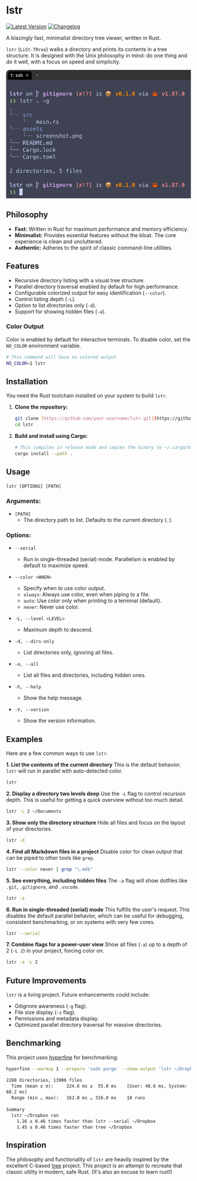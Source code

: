 # lstr

[![Latest Version](https://img.shields.io/crates/v/lstr.svg)](https://crates.io/crates/lstr)
[![Changelog](https://img.shields.io/badge/changelog-v0.1.0-blue)](CHANGELOG.md)


A blazingly fast, minimalist directory tree viewer, written in Rust.

`lstr` (`LiSt-TRree`) walks a directory and prints its contents in a tree structure. It is designed with the Unix philosophy in mind: do one thing and do it well, with a focus on speed and simplicity.

![**Fig.** Screenshot of output from **lstr**.](assets/screenshot.png) 

## Philosophy

-   **Fast:** Written in Rust for maximum performance and memory efficiency.
-   **Minimalist:** Provides essential features without the bloat. The core experience is clean and uncluttered.
-   **Authentic:** Adheres to the spirit of classic command-line utilities.

## Features

-   Recursive directory listing with a visual tree structure.
-   Parallel directory traversal enabled by default for high performance.
-   Configurable colorized output for easy identification (`--color`).
-   Control listing depth (`-L`).
-   Option to list directories only (`-d`).
-   Support for showing hidden files (`-a`).

### Color Output

Color is enabled by default for interactive terminals. To disable color, set the `NO_COLOR` environment variable.

```bash
# This command will have no colored output
NO_COLOR=1 lstr
```

## Installation

You need the Rust toolchain installed on your system to build `lstr`.

1.  **Clone the repository:**
    ```bash
    git clone [https://github.com/your-username/lstr.git](https://github.com/your-username/lstr.git)
    cd lstr
    ```

2.  **Build and install using Cargo:**
    ```bash
    # This compiles in release mode and copies the binary to ~/.cargo/bin
    cargo install --path .
    ```

## Usage

```
lstr [OPTIONS] [PATH]
```

### **Arguments:**

-   `[PATH]`
    -   The directory path to list. Defaults to the current directory (`.`).

### **Options:**

-   `--serial`
    -   Run in single-threaded (serial) mode. Parallelism is enabled by default to maximize speed.

-   `--color <WHEN>`
    -   Specify when to use color output.
    -   `always`: Always use color, even when piping to a file.
    -   `auto`: Use color only when printing to a terminal (default).
    -   `never`: Never use color.

-   `-L, --level <LEVEL>`
    -   Maximum depth to descend.

-   `-d, --dirs-only`
    -   List directories only, ignoring all files.

-   `-a, --all`
    -   List all files and directories, including hidden ones.

-   `-h, --help`
    -   Show the help message.

-   `-V, --version`
    -   Show the version information.

## Examples

Here are a few common ways to use `lstr`.

**1. List the contents of the current directory**
This is the default behavior. `lstr` will run in parallel with auto-detected color.

```bash
lstr
```

**2. Display a directory two levels deep**
Use the `-L` flag to control recursion depth. This is useful for getting a quick overview without too much detail.

```bash
lstr -L 2 ~/Documents
```

**3. Show only the directory structure**
Hide all files and focus on the layout of your directories.

```bash
lstr -d
```

**4. Find all Markdown files in a project**
Disable color for clean output that can be piped to other tools like `grep`.

```bash
lstr --color never | grep "\.md$"
```

**5. See everything, including hidden files**
The `-a` flag will show dotfiles like `.git`, `.gitignore`, and `.vscode`.

```bash
lstr -a
```

**6. Run in single-threaded (serial) mode**
This fulfills the user's request. This disables the default parallel behavior, which can be useful for debugging, consistent benchmarking, or on systems with very few cores.

```bash
lstr --serial
```

**7. Combine flags for a power-user view**
Show all files (`-a`) up to a depth of 2 (`-L 2`) in your project, forcing color on.

```bash
lstr -a -L 2
```

## Future Improvements

`lstr` is a living project. Future enhancements could include:
-   Gitignore awareness (`-g` flag).
-   File size display (`-s` flag).
-   Permissions and metadata display.
-   Optimized parallel directory traversal for massive directories.

## Benchmarking

This project uses [hyperfine](https://github.com/sharkdp/hyperfine) for benchmarking:
```bash
hyperfine --warmup 1 --prepare 'sudo purge' --show-output 'lstr ~/Dropbox' 'lstr --serial ~/Dropbox' 'tree ~/Dropbox'
```
```
2288 directories, 13906 files
  Time (mean ± σ):     224.6 ms ±  55.0 ms    [User: 48.6 ms, System: 88.2 ms]
  Range (min … max):   162.8 ms … 316.0 ms    10 runs

Summary
  lstr ~/Dropbox ran
    1.26 ± 0.46 times faster than lstr --serial ~/Dropbox
    1.45 ± 0.46 times faster than tree ~/Dropbox
```

## Inspiration

The philosophy and functionality of `lstr` are heavily inspired by the excellent C-based [tree](https://github.com/Old-Man-Programmer/tree) project. This project is an attempt to recreate that classic utility in modern, safe Rust. (It's also an excuse to learn rust!)
